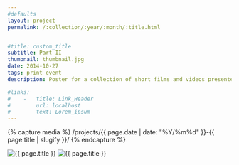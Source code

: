 ```yaml
---
#defaults
layout: project
permalink: /:collection/:year/:month/:title.html


#title: custom_title
subtitle: Part II
thumbnail: thumbnail.jpg
date: 2014-10-27
tags: print event
description: Poster for a collection of short films and videos presented at REDCAT as part of the Jack H. Skirball Series (collaboration with [Brian Thompsen.](http://www.brianthompsen.com/)) Focusing on stories from the Black diaspora, this second installment of ["The Black Radical Imagination"](http://www.redcat.org/event/black-radical-imagination-ii) is a collection of short films and videos about communing with the spiritual realm as a historical practice and point of collective memory.

#links:
#    -   title: Link_Header
#        url: localhost
#        text: Lorem_ipsum
---
```


<!-- set project media path -->
{% capture media %}
    /projects/{{ page.date | date: "%Y/%m%d" }}-{{ page.title | slugify }}/
{% endcapture %}
<!-- end -->

<!-- media -->
<img class="span8" src="{{media|strip}}bri-redcat-1.jpg" alt="{{ page.title }}">
<img class="span8" src="{{media|strip}}bri-redcat-2.jpg" alt="{{ page.title }}">
